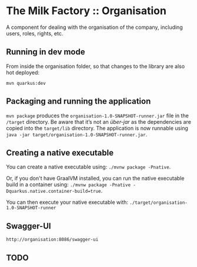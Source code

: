 # The Milk Factory :: Organisation

A component for dealing with the organisation of the company, 
including users, roles, rights, etc.

## Running in dev mode

From inside the organisation folder, so that changes to the library are also hot deployed:

```
mvn quarkus:dev
```

## Packaging and running the application

`mvn package` produces the `organisation-1.0-SNAPSHOT-runner.jar` file in the `/target` directory.
Be aware that it’s not an _über-jar_ as the dependencies are copied into the `target/lib` directory.
The application is now runnable using `java -jar target/organisation-1.0-SNAPSHOT-runner.jar`.

## Creating a native executable

You can create a native executable using: `./mvnw package -Pnative`.

Or, if you don't have GraalVM installed, 
you can run the native executable build in a container using: 
`./mvnw package -Pnative -Dquarkus.native.container-build=true`.

You can then execute your native executable with: `./target/organisation-1.0-SNAPSHOT-runner`

## Swagger-UI

    http://organisation:8086/swagger-ui

## TODO

